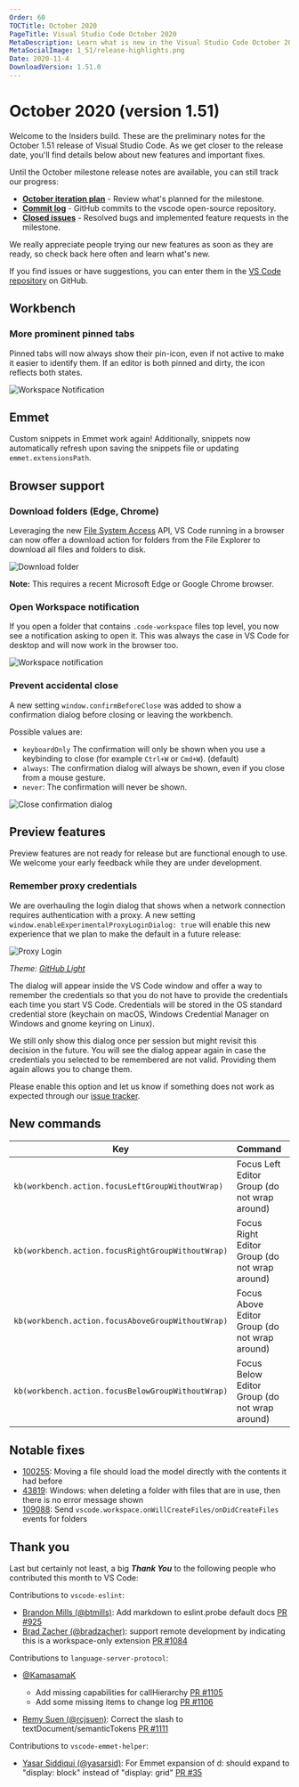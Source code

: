 ```yaml
---
Order: 60
TOCTitle: October 2020
PageTitle: Visual Studio Code October 2020
MetaDescription: Learn what is new in the Visual Studio Code October 2020 Release (1.51)
MetaSocialImage: 1_51/release-highlights.png
Date: 2020-11-4
DownloadVersion: 1.51.0
---
```

# October 2020 (version 1.51)

<!-- DOWNLOAD_LINKS_PLACEHOLDER -->

Welcome to the Insiders build. These are the preliminary notes for the October 1.51 release of Visual Studio Code. As we get closer to the release date, you'll find details below about new features and important fixes.

Until the October milestone release notes are available, you can still track our progress:

* **[October iteration plan](https://github.com/microsoft/vscode/issues/108473)** - Review what's planned for the milestone.
* **[Commit log](https://github.com/Microsoft/vscode/commits/master)** - GitHub commits to the vscode open-source repository.
* **[Closed issues](https://github.com/Microsoft/vscode/issues?q=is%3Aissue+milestone%3A%22October+2020%22+is%3Aclosed)** - Resolved bugs and implemented feature requests in the milestone.

We really appreciate people trying our new features as soon as they are ready, so check back here often and learn what's new.

If you find issues or have suggestions, you can enter them in the [VS Code repository](https://github.com/Microsoft/vscode/issues) on GitHub.

## Workbench

### More prominent pinned tabs

Pinned tabs will now always show their pin-icon, even if not active to make it easier to identify them. If an editor is both pinned and dirty, the icon reflects both states.

![Workspace Notification](images/1_51/pinned-tabs.png)

## Emmet

Custom snippets in Emmet work again! Additionally, snippets now automatically refresh upon saving the snippets file or updating `emmet.extensionsPath`.

## Browser support

### Download folders (Edge, Chrome)

Leveraging the new [File System Access](https://wicg.github.io/file-system-access/) API, VS Code running in a browser can now offer a download action for folders from the File Explorer to download all files and folders to disk.

![Download folder](images/1_51/download-folder.gif)

**Note:** This requires a recent Microsoft Edge or Google Chrome browser.

### Open Workspace notification

If you open a folder that contains `.code-workspace` files top level, you now see a notification asking to open it. This was always the case in VS Code for desktop and will now work in the browser too.

![Workspace notification](images/1_51/open-workspace.png)

### Prevent accidental close

A new setting `window.confirmBeforeClose` was added to show a confirmation dialog before closing or leaving the workbench.

Possible values are:

* `keyboardOnly` The confirmation will only be shown when you use a keybinding to close (for example `Ctrl+W` or `Cmd+W`). (default)
* `always`: The confirmation dialog will always be shown, even if you close from a mouse gesture.
* `never`: The confirmation will never be shown.

![Close confirmation dialog](images/1_51/web-confirmation.png)

## Preview features

Preview features are not ready for release but are functional enough to use. We welcome your early feedback while they are under development.

### Remember proxy credentials

We are overhauling the login dialog that shows when a network connection requires authentication with a proxy. A new setting `window.enableExperimentalProxyLoginDialog: true` will enable this new experience that we plan to make the default in a future release:

![Proxy Login](images/1_51/proxy-login.png)

_Theme: [GitHub Light](https://marketplace.visualstudio.com/items?itemName=github.github-vscode-theme)_

The dialog will appear inside the VS Code window and offer a way to remember the credentials so that you do not have to provide the credentials each time you start VS Code. Credentials will be stored in the OS standard credential store (keychain on macOS, Windows Credential Manager on Windows and gnome keyring on Linux).

We still only show this dialog once per session but might revisit this decision in the future. You will see the dialog appear again in case the credentials you selected to be remembered are not valid. Providing them again allows you to change them.

Please enable this option and let us know if something does not work as expected through our [issue tracker](https://github.com/microsoft/vscode/issues).

## New commands

| Key                                | Command      | Command ID                     |
| ---------------------------------- | ------------ | ------------------------------ |
| `kb(workbench.action.focusLeftGroupWithoutWrap)`   | Focus Left Editor Group (do not wrap around)   | `workbench.action.focusLeftGroupWithoutWrap`   |
| `kb(workbench.action.focusRightGroupWithoutWrap)`   | Focus Right Editor Group (do not wrap around)   | `workbench.action.focusRightGroupWithoutWrap`   |
| `kb(workbench.action.focusAboveGroupWithoutWrap)`   | Focus Above Editor Group (do not wrap around)   | `workbench.action.focusAboveGroupWithoutWrap`   |
| `kb(workbench.action.focusBelowGroupWithoutWrap)`   | Focus Below Editor Group (do not wrap around)   | `workbench.action.focusBelowGroupWithoutWrap`   |

## Notable fixes

* [100255](https://github.com/microsoft/vscode/issues/100255): Moving a file should load the model directly with the contents it had before
* [43819](https://github.com/microsoft/vscode/issues/43819): Windows: when deleting a folder with files that are in use, then there is no error message shown
* [109088](https://github.com/microsoft/vscode/issues/109088): Send `vscode.workspace.onWillCreateFiles/onDidCreateFiles` events for folders

## Thank you

Last but certainly not least, a big _**Thank You**_ to the following people who contributed this month to VS Code:

Contributions to `vscode-eslint`:

* [Brandon Mills (@btmills)](https://github.com/btmills): Add markdown to eslint.probe default docs [PR #925](https://github.com/microsoft/vscode-eslint/pull/925)
* [Brad Zacher (@bradzacher)](https://github.com/bradzacher): support remote development by indicating this is a workspace-only extension [PR #1084](https://github.com/microsoft/vscode-eslint/pull/1084)

Contributions to `language-server-protocol`:

* [@KamasamaK](https://github.com/KamasamaK)
  * Add missing capabilities for callHierarchy [PR #1105](https://github.com/microsoft/language-server-protocol/pull/1105)
  * Add some missing items to change log [PR #1106](https://github.com/microsoft/language-server-protocol/pull/1106)

* [Remy Suen (@rcjsuen)](https://github.com/rcjsuen): Correct the slash to textDocument/semanticTokens [PR #1111](https://github.com/microsoft/language-server-protocol/pull/1111)

Contributions to `vscode-emmet-helper`:

* [Yasar Siddiqui (@yasarsid)](https://github.com/yasarsid): For Emmet expansion of d: should expand to "display: block" instead of "display: grid" [PR #35](https://github.com/microsoft/vscode-emmet-helper/pull/35)

<!-- In-product release notes styles.  Do not modify without also modifying regex in gulpfile.common.js -->
<a id="scroll-to-top" role="button" title="Scroll to top" aria-label="scroll to top" href="#"><span class="icon"></span></a>
<link rel="stylesheet" type="text/css" href="css/inproduct_releasenotes.css"/>
